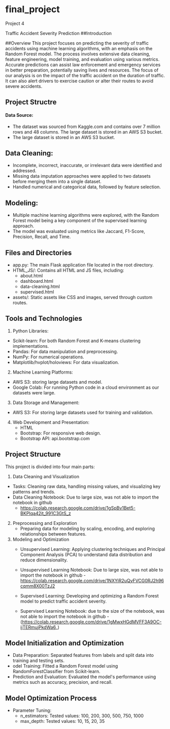 # final_project
Project 4

Traffic Accident Severity Prediction
##Introduction


##Overview
This project focuses on predicting the severity of traffic accidents using machine learning algorithms, with an emphasis on the Random Forest model. The process involves extensive data cleaning, feature engineering, model training, and evaluation using various metrics. Accurate predictions can assist law enforcement and emergency services in better preparation, potentially saving lives and resources. The focus of our analysis is on the impact of the traffic accident on the duration of traffic. It can also alert drivers to exercise caution or alter their routes to avoid severe accidents. 

## Project Structre 

#### Data Source:

- The dataset was sourced from Kaggle.com and contains over 7 million rows and 48 columns.
The large dataset is stored in an AWS S3 bucket.
- The large dataset is stored in an AWS S3 bucket.


## Data Cleaning:
- Incomplete, incorrect, inaccurate, or irrelevant data were identified and addressed.
- Missing data imputation approaches were applied to two datasets before merging them into a single dataset.
- Handled numerical and categorical data, followed by feature selection.

## Modeling:
- Multiple machine learning algorithms were explored, with the Random Forest model being a key component of the supervised learning approach.
- The model was evaluated using metrics like Jaccard, F1-Score, Precision, Recall, and Time.

## Files and Directories
- app.py: The main Flask application file located in the root directory.
- HTML_JS/: Contains all HTML and JS files, including:
     - about.html
     - dashboard.html
     - data-cleaning.html
     - supervised.html
- assets/: Static assets like CSS and images, served through custom routes.

## Tools and Technologies
1. Python Libraries:

 - Scikit-learn: For both Random Forest and K-means clustering implementations.
 - Pandas: For data manipulation and preprocessing.
 - NumPy: For numerical operations.
 - Matplotlib/hvplot/holoviews: For data visualization.
   
2. Machine Learning Platforms:
- AWS S3: storing large datasets and model.
- Google Colab: For running Python code in a cloud environment as our datasets were large.

  
3. Data Storage and Management:
- AWS S3: For storing large datasets used for training and validation.
4. Web Development and Presentation:
     - HTML
     - Bootstrap: For responsive web design.
     - Bootstrap API: api.bootstrap.com


## Project Structure
This project is divided into four main parts:
1.	Data Cleaning and Visualization
   - Tasks: Cleaning raw data, handling missing values, and visualizing key patterns and trends.
   - Data Cleaning Notebook: Due to large size, was not able to import the notebook in github
        - https://colab.research.google.com/drive/1gSpBv1Bet5-BKPIqa42it_991C3GtS_z
2.	Preprocessing and Exploration
    - Preparing data for modeling by scaling, encoding, and exploring relationships between features.
3.	Modeling and Optimization
    - Unsupervised Learning: Applying clustering techniques and Principal Component Analysis (PCA) to understand           data distribution and reduce dimensionality.
    - Unsupervised Learning Notebook: Due to large size, was not able to import the notebook in github
           - https://colab.research.google.com/drive/1NXYiR2uQyFVCG0RJ2h96cqmm8X00TzJ2

     - Supervised Learning: Developing and optimizing a Random Forest model to predict traffic accident severity.
     - Supervised Learning Notebook: due to the size of the notebook, was not able to import the notebook in github
             - (https://colab.research.google.com/drive/1gMwxHGdMVFF3A9OC-ijTERmujPkdWa6_)
## Model Initialization and Optimization
 - Data Preparation: Separated features from labels and split data into training and testing sets.
 - odel Training: Fitted a Random Forest model using RandomForestClassifier from Scikit-learn.
 - Prediction and Evaluation: Evaluated the model's performance using metrics such as accuracy, precision, and recall.

## Model Optimization Process
- Parameter Tuning:
   - n_estimators: Tested values: 100, 200, 300, 500, 750, 1000
   - max_depth: Tested values: 10, 15, 20, 35

